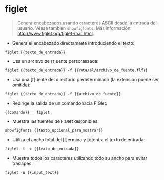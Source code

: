 # figlet

> Genera encabezados usando caracteres ASCII desde la entrada del usuario.
> Véase también `showfigfonts`.
> Más información: <http://www.figlet.org/figlet-man.html>.

- Genera el encabezado directamente introduciendo el texto:

`figlet {{texto_de_entrada}}`

- Usa un archivo de [f]uente personalizada:

`figlet {{texto_de_entrada}} -f {{ruta/al/archivo_de_fuente.flf}}`

- Usa una [f]uente del directorio predeterminado (la extensión puede ser omitida):

`figlet {{texto_de_entrada}} -f {{archivo_de_fuente}}`

- Redirige la salida de un comando hacia FIGlet:

`{{comando}} | figlet`

- Muestra las fuentes de FIGlet disponibles:

`showfigfonts {{texto_opcional_para_mostrar}}`

- Utiliza el ancho total del [t]erminal y [c]entra el texto de entrada:

`figlet -t -c {{texto_de_entrada}}`

- Muestra todos los caracteres utilizando todo su ancho para evitar traslapes:

`figlet -W {{input_text}}`
